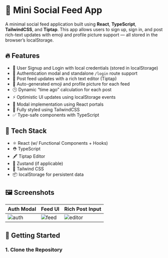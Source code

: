 # 📰 Mini Social Feed App

A minimal social feed application built using **React**, **TypeScript**, **TailwindCSS**, and **Tiptap**. This app allows users to sign up, sign in, and post rich-text updates with emoji and profile picture support — all stored in the browser’s localStorage.

## 🔥 Features

- 🧾 User Signup and Login with local credentials (stored in localStorage)
- 🔐 Authentication modal and standalone `/login` route support
- 💬 Post feed updates with a rich text editor (Tiptap)
- 🚀 Auto-generated emoji and profile picture for each feed
- 🕓 Dynamic “time ago” calculation for each post
- ⚡ Optimistic UI updates using localStorage events
- 🧩 Modal implementation using React portals
- 🎨 Fully styled using TailwindCSS
- ✅ Type-safe components with TypeScript

## 🧪 Tech Stack

- ⚛️ React (w/ Functional Components + Hooks)
- ⛑ TypeScript
- 🖋 Tiptap Editor
- 🧠 Zustand (if applicable)
- 💅 Tailwind CSS
- 📦 localStorage for persistent data

## 🖼 Screenshots

| Auth Modal | Feed UI | Rich Post Input |
|------------|---------|-----------------|
| ![auth](./public/screenshots/auth.png) | ![feed](./public/screenshots/feed.png) | ![editor](./public/screenshots/editor.png) |

## 🚀 Getting Started

### 1. Clone the Repository


